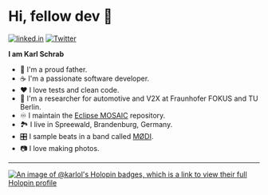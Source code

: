 # Hi, fellow dev 🤙

[![linked.in](https://img.shields.io/badge/-Karl%20Schrab-3432a8?logo=linkedin&logoColor=white)](https://www.linkedin.com/in/karl-schrab)
[![Twitter](https://img.shields.io/badge/-karofl-blue?logo=twitter&logoColor=white)](https://twitter.com/karofl)

**I am Karl Schrab**

* 👶 I'm a proud father.
* ☕ I'm a passionate software developer.
* ❤️ I love tests and clean code.
* 🥼 I'm a researcher for automotive and V2X at Fraunhofer FOKUS and TU Berlin.
* ♾️ I maintain the [Eclipse MOSAIC](https://github.com/eclipse/mosaic) repository.
* 🏞️ I live in Spreewald, Brandenburg, Germany.
* 🎛️ I sample beats in a band called [MØDI](https://open.spotify.com/artist/2UcUQWTtBW6A5FXVCqRAoI).
* 📷 I love making photos.

 
<!--
**kschrab/kschrab** is a ✨ _special_ ✨ repository because its `README.md` (this file) appears on your GitHub profile.

Here are some ideas to get you started:

- 🔭 I’m currently working on ...
- 🌱 I’m currently learning ...
- 👯 I’m looking to collaborate on ...
- 🤔 I’m looking for help with ...
- 💬 Ask me about ...
- 📫 How to reach me: ...
- 😄 Pronouns: ...
- ⚡ Fun fact: ...
-->
---
[![An image of @karlol's Holopin badges, which is a link to view their full Holopin profile](https://holopin.me/karlol)](https://holopin.io/@karlol)
